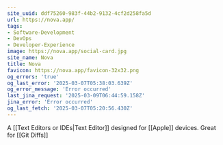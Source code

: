 ```yaml
---
site_uuid: ddf75260-983f-44b2-9132-4cf2d258fa5d
url: https://nova.app/
tags:
- Software-Development
- DevOps
- Developer-Experience
image: https://nova.app/social-card.jpg
site_name: Nova
title: Nova
favicon: https://nova.app/favicon-32x32.png
og_errors: 'true'
og_last_error: '2025-03-07T05:38:03.639Z'
og_error_message: 'Error occurred'
last_jina_request: '2025-03-09T06:44:59.158Z'
jina_error: 'Error occurred'
og_last_fetch: '2025-03-07T05:20:56.430Z'
---
```


A [[Text Editors or IDEs|Text Editor]] designed for [[Apple]] devices. Great for [[Git Diffs]]

